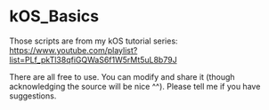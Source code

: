 # kOS_Basics
Those scripts are from my kOS tutorial series: https://www.youtube.com/playlist?list=PLf_pkTl38qfiGQWaS6f1W5rMt5uL8b79J

There are all free to use. You can modify and share it (though acknowledging the source will be nice ^^).
Please tell me if you have suggestions.
